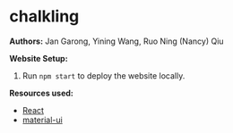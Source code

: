 # chalkling
**Authors:** Jan Garong, Yining Wang, Ruo Ning (Nancy) Qiu

**Website Setup:**
1. Run ``npm start`` to deploy the website locally.

**Resources used:**
* [React](https://reactjs.org/)
* [material-ui](https://material-ui.com/)
